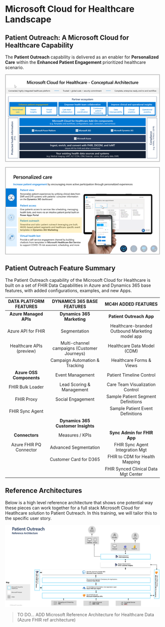 # Microsoft Cloud for Healthcare Landscape
## Patient Outreach: A Microsoft Cloud for Healthcare Capability
The **Patient Outreach** capability is delivered as an enabler for **Personalized Care** within the **Enhanced Patient Engagement** prioritized healthcare scenario.

![Microsoft Cloud for Healthcare Conceptual Architecture](./MC4H_Ecosystem_PersonalizedCare.png)

![Personalized Care Capabilities including Patient Outreach](./PersonalizedCare_Capabilities.png)

## Patient Outreach Feature Summary
The Patient Outreach capability of the Microsoft Cloud for Healthcare is built on a set of FHIR Data Capabilities in Azure and Dynamics 365 base features, with added configurations, examples, and new Apps. 

| DATA PLATFORM FEATURES | DYNAMICS 365 BASE FEATURES | MC4H ADDED FEATURES |
| :----: | :----: | :---: |
| **Azure Managed APIs** | **Dynamics 365 Marketing** | **Patient Outreach App** |
| Azure API for FHIR | Segmentation | Healthcare-branded Outbound Marketing model app |
| Healthcare APIs (preview) | Multi-channel campaigns (Customer Journeys) | Healthcare Data Model (CDM) |
| | Campaign Automation & Tracking | Healthcare Forms & Views |
| **Azure OSS Components** | Event Management | Patient Timeline Control |
| FHIR Bulk Loader | Lead Scoring & Management | Care Team Visualization Control |
| FHIR Proxy | Social Engagement| Sample Patient Segment Definitions |
| FHIR Sync Agent | | Sample Patient Event Definitions |
| | **Dynamics 365 Customer Insights** | |
| **Connectors** | Measures / KPIs | **Sync Admin for FHIR App**|
| Azure FHIR PQ Connector | Advanced Segmentation | FHIR Sync Agent Integration Mgt|
| | Customer Card for D365 | FHIR to CDM for Health Mapping |
| | | FHIR Synced Clinical Data Mgt Center |

## Reference Architectures
Below is a high level reference architecture that shows one potential way these pieces can work together for a full stack Microsoft Cloud for Heatlhcare solution to Patient Outreach. In this training, we will tailor this to the specific user story. 

![Patient Outreach Reference Architecture](./PatientOutreach_RefArchitecture.png)

> TO DO... ADD Microsoft Reference Architecture for Healthcare Data (Azure FHIR ref architecture)